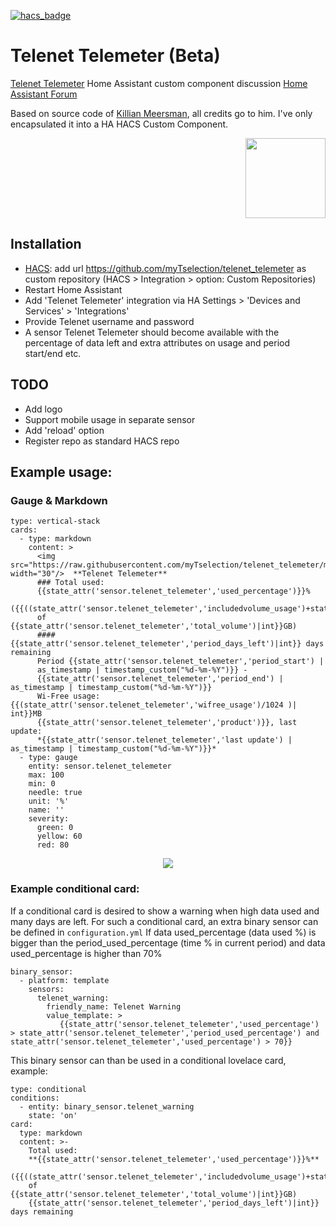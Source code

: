 [![hacs_badge](https://img.shields.io/badge/HACS-Custom-41BDF5.svg)](https://github.com/hacs/integration)

# Telenet Telemeter (Beta)
[Telenet Telemeter](https://www2.telenet.be/nl/business/klantenservice/raadpleeg-uw-internetverbruik/) Home Assistant custom component
discussion [Home Assistant Forum](https://community.home-assistant.io/t/telenet-telemeter-isp-monthly-data-usage/444810)

Based on source code of [Killian Meersman](https://github.com/KillianMeersman/telemeter), all credits go to him. I've only encapsulated it into a HA HACS Custom Component. 
<p align="right"><img src="https://github.com/myTselection/telenet_telemeter/blob/main/logo.png" width="128"/></p>
<!-- <p align="center"><img src="https://github.com/myTselection/telenet_telemeter/blob/main/Gauge%20Card%20Configuration.png"/></p> -->


## Installation
- [HACS](https://hacs.xyz/): add url https://github.com/myTselection/telenet_telemeter as custom repository (HACS > Integration > option: Custom Repositories)
- Restart Home Assistant
- Add 'Telenet Telemeter' integration via HA Settings > 'Devices and Services' > 'Integrations'
- Provide Telenet username and password
- A sensor Telenet Telemeter should become available with the percentage of data left and extra attributes on usage and period start/end etc.

## TODO
- Add logo
- Support mobile usage in separate sensor
- Add 'reload' option
- Register repo as standard HACS repo

## Example usage:
### Gauge & Markdown
```
type: vertical-stack
cards:
  - type: markdown
    content: >
      <img src="https://raw.githubusercontent.com/myTselection/telenet_telemeter/main/logo.png" width="30"/>  **Telenet Telemeter**
      ### Total used:
      {{state_attr('sensor.telenet_telemeter','used_percentage')}}%
      ({{((state_attr('sensor.telenet_telemeter','includedvolume_usage')+state_attr('sensor.telenet_telemeter','extendedvolume_usage')+state_attr('sensor.telenet_telemeter','wifree_usage'))/1024/1024)|int}}GB
      of {{state_attr('sensor.telenet_telemeter','total_volume')|int}}GB)
      #### {{state_attr('sensor.telenet_telemeter','period_days_left')|int}} days remaining
      Period {{state_attr('sensor.telenet_telemeter','period_start') |
      as_timestamp | timestamp_custom("%d-%m-%Y")}} -
      {{state_attr('sensor.telenet_telemeter','period_end') | as_timestamp | timestamp_custom("%d-%m-%Y")}} 
      Wi-Free usage: {{(state_attr('sensor.telenet_telemeter','wifree_usage')/1024 )| int}}MB
      {{state_attr('sensor.telenet_telemeter','product')}}, last update:
      *{{state_attr('sensor.telenet_telemeter','last update') | as_timestamp | timestamp_custom("%d-%m-%Y")}}*
  - type: gauge
    entity: sensor.telenet_telemeter
    max: 100
    min: 0
    needle: true
    unit: '%'
    name: ''
    severity:
      green: 0
      yellow: 60
      red: 80
```
<p align="center"><img src="https://github.com/myTselection/telenet_telemeter/blob/main/Markdown%20Gauge%20Card%20example.png"/></p>

### Example conditional card:
If a conditional card is desired to show a warning when high data used and many days are left. For such a conditional card, an extra binary sensor can be defined in `configuration.yml` 
If data used_percentage (data used %) is bigger than the period_used_percentage (time % in current period) and data used_percentage is higher than 70% 
```
binary_sensor:
  - platform: template
    sensors:
      telenet_warning:
        friendly_name: Telenet Warning
        value_template: >
           {{state_attr('sensor.telenet_telemeter','used_percentage') > state_attr('sensor.telenet_telemeter','period_used_percentage') and state_attr('sensor.telenet_telemeter','used_percentage') > 70}}
```
This binary sensor can than be used in a conditional lovelace card, example:
```   
type: conditional
conditions:
  - entity: binary_sensor.telenet_warning
    state: 'on'
card:
  type: markdown
  content: >-
    Total used:
    **{{state_attr('sensor.telenet_telemeter','used_percentage')}}%**
    ({{((state_attr('sensor.telenet_telemeter','includedvolume_usage')+state_attr('sensor.telenet_telemeter','extendedvolume_usage')+state_attr('sensor.telenet_telemeter','wifree_usage'))/1024/1024)|int}}GB
    of {{state_attr('sensor.telenet_telemeter','total_volume')|int}}GB)
    {{state_attr('sensor.telenet_telemeter','period_days_left')|int}} days remaining
```
